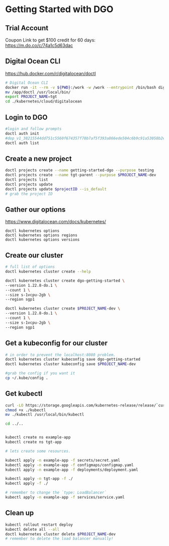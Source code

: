 # Getting Started with DGO

## Trial Account

Coupon Link to get $100 credit for 60 days: <br/>
<https://m.do.co/c/74a1c5d63dac>

## Digital Ocean CLI

<https://hub.docker.com/r/digitalocean/doctl>

```bash
# Digital Ocean CLI
docker run -it --rm -v ${PWD}:/work -w /work --entrypoint /bin/bash digitalocean/doctl:1.45.0
mv /app/doctl /usr/local/bin/
export PROJECT_NAME=tgt
cd ./kubernetes/cloud/digitalocean

```

## Login to DGO

```bash
#login and follow prompts
doctl auth init
#dop_v1_38215544dd751c5560f674357f78b7af5f393a866ede504c6b9c91a53058b2ef
doctl auth list

```

## Create a new project

```bash
doctl projects create --name getting-started-dgo --purpose testing
doctl projects create --name tgt-parent --purpose $PROJECT_NAME-dev
doctl projects list
doctl projects update 
doctl projects update $projectID --is_default
# grab the project ID
```

## Gather our options

<https://www.digitalocean.com/docs/kubernetes/>

```docker
doctl kubernetes options
doctl kubernetes options regions
doctl kubernetes options versions

```

## Create our cluster

```bash
# full list of options
doctl kubernetes cluster create --help

doctl kubernetes cluster create dgo-getting-started \
--version 1.22.8-do.1 \
--count 1 \
--size s-1vcpu-2gb \
--region sgp1

doctl kubernetes cluster create $PROJECT_NAME-dev \
--version 1.22.8-do.1 \
--count 1 \
--size s-1vcpu-2gb \
--region sgp1

```

## Get a kubeconfig for our cluster

```bash
# in order to prevent the localhost:8080 problem.
doctl kubernetes cluster kubeconfig save dgo-getting-started
doctl kubernetes cluster kubeconfig save $PROJECT_NAME-dev

#grab the config if you want it
cp ~/.kube/config .

```

## Get kubectl

```bash
curl -LO https://storage.googleapis.com/kubernetes-release/release/`curl -s https://storage.googleapis.com/kubernetes-release/release/stable.txt`/bin/linux/amd64/kubectl
chmod +x ./kubectl
mv ./kubectl /usr/local/bin/kubectl

cd ../..


kubectl create ns example-app
kubectl create ns tgt-app

# lets create some resources.

kubectl apply -n example-app -f secrets/secret.yaml
kubectl apply -n example-app -f configmaps/configmap.yaml
kubectl apply -n example-app -f deployments/deployment.yaml

kubectl apply -n tgt-app -f ./
kubectl apply -f ./

# remember to change the `type: LoadBalancer`
kubectl apply -n example-app -f services/service.yaml

```

## Clean up

```bash
kubectl rollout restart deploy
kubectl delete all --all
doctl kubernetes cluster delete $PROJECT_NAME-dev
# remember to delete the load balancer manually!
```
